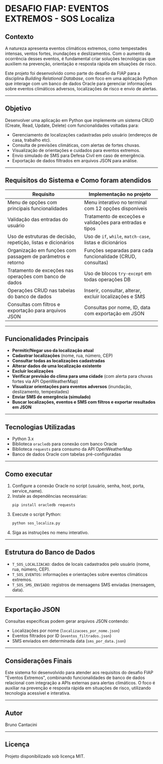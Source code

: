 # DESAFIO FIAP: EVENTOS EXTREMOS - SOS Localiza

## Contexto

A natureza apresenta eventos climáticos extremos, como tempestades intensas, ventos fortes, inundações e deslizamentos. Com o aumento da ocorrência desses eventos, é fundamental criar soluções tecnológicas que auxiliem na prevenção, orientação e resposta rápida em situações de risco.

Este projeto foi desenvolvido como parte do desafio da FIAP para a disciplina *Building Relational Database*, com foco em uma aplicação Python que interage com um banco de dados Oracle para gerenciar informações sobre eventos climáticos adversos, localizações de risco e envio de alertas.

---

## Objetivo

Desenvolver uma aplicação em Python que implemente um sistema CRUD (Create, Read, Update, Delete) com funcionalidades voltadas para:

- Gerenciamento de localizações cadastradas pelo usuário (endereços de casa, trabalho etc).
- Consulta de previsões climáticas, com alertas de fortes chuvas.
- Visualização de orientações e cuidados para eventos extremos.
- Envio simulado de SMS para Defesa Civil em caso de emergência.
- Exportação de dados filtrados em arquivos JSON para análise.

---

## Requisitos do Sistema e Como foram atendidos

| Requisito                                                                                  | Implementação no projeto                                     |
|--------------------------------------------------------------------------------------------|-------------------------------------------------------------|
| Menu de opções com principais funcionalidades                                              | Menu interativo no terminal com 12 opções disponíveis       |
| Validação das entradas do usuário                                                         | Tratamento de exceções e validações para entradas e tipos   |
| Uso de estruturas de decisão, repetição, listas e dicionários                             | Uso de `if`, `while`, `match-case`, listas e dicionários   |
| Organização em funções com passagem de parâmetros e retorno                               | Funções separadas para cada funcionalidade (CRUD, consultas)|
| Tratamento de exceções nas operações com banco de dados                                   | Uso de blocos `try-except` em todas operações DB            |
| Operações CRUD nas tabelas do banco de dados                                             | Inserir, consultar, alterar, excluir localizações e SMS     |
| Consultas com filtros e exportação para arquivos JSON                                    | Consultas por nome, ID, data com exportação em JSON         |

---

## Funcionalidades Principais

- **Permitir/Negar uso da localização atual**
- **Cadastrar localizações** (nome, rua, número, CEP)
- **Consultar todas as localizações cadastradas**
- **Alterar dados de uma localização existente**
- **Excluir localizações**
- **Verificar previsão do clima para uma cidade** (com alerta para chuvas fortes via API OpenWeatherMap)
- **Visualizar orientações para eventos adversos** (inundação, deslizamento, tempestades)
- **Enviar SMS de emergência (simulado)**
- **Buscar localizações, eventos e SMS com filtros e exportar resultados em JSON**

---

## Tecnologias Utilizadas

- Python 3.x
- Biblioteca `oracledb` para conexão com banco Oracle
- Biblioteca `requests` para consumo da API OpenWeatherMap
- Banco de dados Oracle com tabelas pré-configuradas

---

## Como executar

1. Configure a conexão Oracle no script (usuário, senha, host, porta, service_name).
2. Instale as dependências necessárias:
    ```bash
    pip install oracledb requests
    ```
3. Execute o script Python:
    ```bash
    python sos_localiza.py
    ```
4. Siga as instruções no menu interativo.

---

## Estrutura do Banco de Dados

- `T_SOS_LOCALIZACAO`: dados de locais cadastrados pelo usuário (nome, rua, número, CEP).
- `T_SOS_EVENTOS`: informações e orientações sobre eventos climáticos extremos.
- `T_SOS_SMS_ENVIADO`: registros de mensagens SMS enviadas (mensagem, data).

---

## Exportação JSON

Consultas específicas podem gerar arquivos JSON contendo:

- Localizações por nome (`localizacoes_por_nome.json`)
- Eventos filtrados por ID (`eventos_filtrados.json`)
- SMS enviados em determinada data (`sms_por_data.json`)

---

## Considerações Finais

Este sistema foi desenvolvido para atender aos requisitos do desafio FIAP "Eventos Extremos", combinando funcionalidades de banco de dados relacional com integração a APIs externas para alertas climáticos. O foco é auxiliar na prevenção e resposta rápida em situações de risco, utilizando tecnologia acessível e interativa.

---

## Autor

Bruno Cantacini

---

## Licença

Projeto disponibilizado sob licença MIT.

